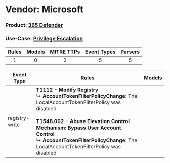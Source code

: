 Vendor: Microsoft
=================
### Product: [365 Defender](../ds_microsoft_365_defender.md)
### Use-Case: [Privilege Escalation](../../../../UseCases/uc_privilege_escalation.md)

| Rules | Models | MITRE TTPs | Event Types | Parsers |
|:-----:|:------:|:----------:|:-----------:|:-------:|
|   1   |   0    |     2      |      5      |    5    |

| Event Type     | Rules                                                                                                                                                                                                                                                                                                           | Models |
| -------------- | --------------------------------------------------------------------------------------------------------------------------------------------------------------------------------------------------------------------------------------------------------------------------------------------------------------- | ------ |
| registry-write | <b>T1112 - Modify Registry</b><br> ↳ <b>AccountTokenFilterPolicyChange</b>: The LocalAccountTokenFilterPolicy was disabled<br><br><b>T1548.002 - Abuse Elevation Control Mechanism: Bypass User Account Control</b><br> ↳ <b>AccountTokenFilterPolicyChange</b>: The LocalAccountTokenFilterPolicy was disabled |        |